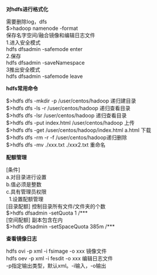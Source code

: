**对hdfs进行格式化**  

需要删除log，dfs  
$>hadoop namenode -format  
保存名字空间/融合镜像和编辑日志文件  
1.进入安全模式  
hdfs dfsadmin -safemode enter  
2.保存  
hdfs dfsadmin -saveNamespace  
3推出安全模式  
hdfs dfsadmin -safemode leave  

**hdfs常用命令**

$>hdfs dfs -mkdir -p /user/centos/hadoop 递归建目录  
$>hdfs dfs -ls -r /user/centos/hadoop 递归查看目录  
$>hdfs dfs -lsr /user/centos/hadoop 递归查看目录  
$>hdfs dfs -put index.html /user/centos/hadoop 上传  
$>hdfs dfs -get /user/centos/hadoop/index.html a.html 下载  
$>hdfs dfs -rm -r -f /user/centos/hadoop递归删除  
$>hdfs dfs -mv ./xxx.txt ./xxx2.txt 重命名


**配额管理**

[条件]  
a.对目录进行设置  
b.值必须是整数  
c.具有管理员权限  
 
1.设置配额管理  
[目录配额]  控制目录所有文件/文件夹的个数  
$>hdfs dfsadmin -setQuota 1 /***  
[空间配额]  副本包含在内  
$>hdfs dfsadmin -setSpaceQuota 385m /***  

**查看镜像日志**

hdfs ovi -p xml -i fsimage -o xxx   镜像文件  
hdfs oev -p xml -i fesdit -o xxx   编辑日志文件  
-p指定输出类型，默认xml。-i输入，-o输出  
